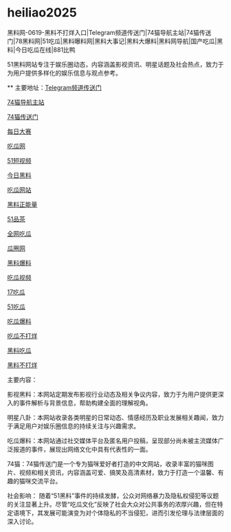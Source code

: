 # heiliao2025
黑料网-0619-黑料不打烊入口|Telegram频道传送门|74猫导航主站|74猫传送门|78黑料网|51吃瓜|黑料曝料网|黑料大事记|黑料大爆料|黑料网导航|国产吃瓜|黑料|今日吃瓜在线|881比鸭

51黑料网站专注于娱乐圈动态，内容涵盖影视资讯、明星话题及社会热点，致力于为用户提供多样化的娱乐信息与观点参考。

** 主要地址：<a href="https://74mao.com/">Telegram频道传送门</a>

<a href="https://74mao.com/">74猫导航主站</a>

<a href="https://74mao.com/">74猫传送门</a>

<a href="https://pc1-26.pages.dev/">每日大赛</a>

<a href="https://cg1-39.pages.dev/">吃瓜网</a>

<a href="https://pc2-25.pages.dev/">51短视频</a>

<a href="https://pc10-24.pages.dev/">今日黑料</a>

<a href="https://cg1-27.pages.dev/">吃瓜网站</a>

<a href="https://cg8-12.pages.dev/">黑料正能量</a>

<a href="https://pc8-34.pages.dev/">51品茶</a>

<a href="https://cg4-21.pages.dev/">全网吃瓜</a>

<a href="https://cg6-21.pages.dev/">瓜圈网</a>

<a href="https://cg5-24.pages.dev/">黑料爆料</a>

<a href="https://cg9-07.pages.dev/">吃瓜视频</a>

<a href="https://17chiguabudayang.pages.dev/">17吃瓜</a>

<a href="https://heiliaoshezui1.pages.dev/">51吃瓜</a>

<a href="https://chiguabaoliaowang01.pages.dev/">吃瓜爆料</a>

<a href="https://chiguabaoliao01.pages.dev/">吃瓜不打烊</a>

<a href="https://wangbaochiguahei.pages.dev/">黑料吃瓜</a>

<a href="https://91heiliaobaoliao.pages.dev/">黑料不打烊</a>

主要内容：

影视黑料：本网站定期发布影视行业动态及相关争议内容，致力于为用户提供更深入的事件解析与背景信息，帮助构建全面的理解视角。

明星八卦：本网站收录各类明星的日常动态、情感经历及职业发展相关趣闻，致力于满足用户对娱乐圈信息的持续关注与兴趣需求。

吃瓜爆料：本网站通过社交媒体平台及匿名用户投稿，呈现部分尚未被主流媒体广泛报道的事件，展现出网络文化中具有代表性的一面。

74猫：74猫传送门是一个专为猫咪爱好者打造的中文网站，收录丰富的猫咪图片、视频和相关资讯，内容涵盖可爱、搞笑及高清素材，致力于打造一个温馨、有趣的猫咪交流平台。

社会影响：
随着“51黑料”事件的持续发酵，公众对网络暴力及隐私权侵犯等议题的关注显著上升。尽管“吃瓜文化”反映了社会大众对公共事务的浓厚兴趣，但在特定语境下，其发展可能演变为对个体隐私的不当侵犯，进而引发伦理与法律层面的深入讨论。
